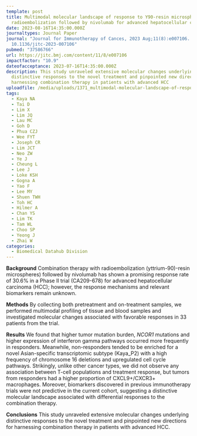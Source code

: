 ```yaml
---
template: post
title: Multimodal molecular landscape of response to Y90-resin microsphere
  radioembolization followed by nivolumab for advanced hepatocellular carcinoma
date: 2023-08-16T14:35:00.000Z
journaltypes: Journal Paper
journal: "Journal for Immunotherapy of Cances, 2023 Aug;11(8):e007106. doi:
  10.1136/jitc-2023-007106"
pubmed: "37586766"
url: https://jitc.bmj.com/content/11/8/e007106
impactfactor: "10.9"
dateofacceptance: 2023-07-16T14:35:00.000Z
description: This study unraveled extensive molecular changes underlying
  distinctive responses to the novel treatment and pinpointed new directions for
  harnessing combination therapy in patients with advanced HCC
uploadfile: /media/uploads/1371_multimodal-molecular-landscape-of-response-to-y90-resin.pdf
tags:
  - Kaya NA
  - Tai D
  - Lim X
  - Lim JQ
  - Lau MC
  - Goh D
  - Phua CZJ
  - Wee FYT
  - Joseph CR
  - Lim JCT
  - Neo ZW
  - Ye J
  - Cheung L
  - Lee J
  - Loke KSH
  - Gogna A
  - Yao F
  - Lee MY
  - Shuen TWH
  - Toh HC
  - Hilmer A
  - Chan YS
  - Lim TK
  - Tam WL
  - Choo SP
  - Yeong J
  - Zhai W
categories:
  - Biomedical Datahub Division
---
```

<!--StartFragment-->

**Background** Combination therapy with radioembolization (yttrium-90)-resin microspheres) followed by nivolumab has shown a promising response rate of 30.6% in a Phase II trial (CA209-678) for advanced hepatocellular carcinoma (HCC); however, the response mechanisms and relevant biomarkers remain unknown.

**Methods** By collecting both pretreatment and on-treatment samples, we performed multimodal profiling of tissue and blood samples and investigated molecular changes associated with favorable responses in 33 patients from the trial.

**Results** We found that higher tumor mutation burden, *NCOR1* mutations and higher expression of interferon gamma pathways occurred more frequently in responders. Meanwhile, non-responders tended to be enriched for a novel Asian-specific transcriptomic subtype (Kaya_P2) with a high frequency of chromosome 16 deletions and upregulated cell cycle pathways. Strikingly, unlike other cancer types, we did not observe any association between T-cell populations and treatment response, but tumors from responders had a higher proportion of CXCL9+/CXCR3+ macrophages. Moreover, biomarkers discovered in previous immunotherapy trials were not predictive in the current cohort, suggesting a distinctive molecular landscape associated with differential responses to the combination therapy.

**Conclusions** This study unraveled extensive molecular changes underlying distinctive responses to the novel treatment and pinpointed new directions for harnessing combination therapy in patients with advanced HCC.

<!--EndFragment-->